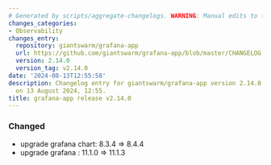 ```yaml
---
# Generated by scripts/aggregate-changelogs. WARNING: Manual edits to this files will be overwritten.
changes_categories:
- Observability
changes_entry:
  repository: giantswarm/grafana-app
  url: https://github.com/giantswarm/grafana-app/blob/master/CHANGELOG.md#2140---2024-08-13
  version: 2.14.0
  version_tag: v2.14.0
date: '2024-08-13T12:55:58'
description: Changelog entry for giantswarm/grafana-app version 2.14.0, published
  on 13 August 2024, 12:55.
title: grafana-app release v2.14.0
---
```


### Changed
- upgrade grafana chart: 8.3.4 => 8.4.4
- upgrade grafana : 11.1.0 => 11.1.3
